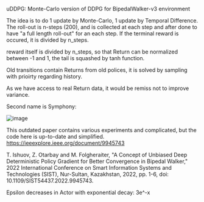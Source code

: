 uDDPG: Monte-Carlo version of DDPG for BipedalWalker-v3 environment

The idea is to do 1 update by Monte-Carlo, 1 update by Temporal Difference.
The roll-out is n-steps (200), and is collected at each step and after done to have "a full length roll-out" for an each step.
If the terminal reward is occured, it is divided by n_steps.

reward itself is divided by n_steps, so that Return can be normalized between -1 and 1, the tail is squashed by tanh function.

Old transitions contain Returns from old polices, it is solved by sampling with prioirty regarding history.

As we have access to real Return data, it would be remiss not to improve variance.

Second name is Symphony:

![image](https://github.com/timurgepard/uDDPG/assets/13238473/8eef6a76-1b89-42de-8f52-2375d859461b)

This outdated paper contains various experiments and complicated, but the code here is up-to-date and simplified.
https://ieeexplore.ieee.org/document/9945743

T. Ishuov, Z. Otarbay and M. Folgheraiter, "A Concept of Unbiased Deep Deterministic Policy Gradient for Better Convergence in Bipedal Walker," 2022 International Conference on Smart Information Systems and Technologies (SIST), Nur-Sultan, Kazakhstan, 2022, pp. 1-6, doi: 10.1109/SIST54437.2022.9945743.

Epsilon decreases in Actor with exponential decay: 3e^-x

